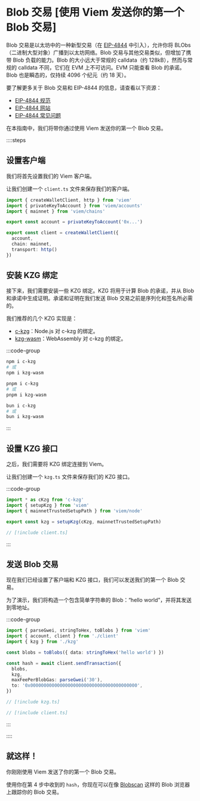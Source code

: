 # Blob 交易 [使用 Viem 发送你的第一个 Blob 交易]

Blob 交易是以太坊中的一种新型交易（在 [EIP-4844](https://eips.ethereum.org/EIPS/eip-4844) 中引入），允许你将 BLObs（二进制大型对象）广播到以太坊网络。Blob 交易与其他交易类似，但增加了携带 Blob 负载的能力。Blob 的大小远大于常规的 calldata（约 128kB），然而与常规的 calldata 不同，它们在 EVM 上不可访问。EVM 只能查看 Blob 的承诺。Blob 也是瞬态的，仅持续 4096 个纪元（约 18 天）。

要了解更多关于 Blob 交易和 EIP-4844 的信息，请查看以下资源：

- [EIP-4844 规范](https://eips.ethereum.org/EIPS/eip-4844)
- [EIP-4844 网站](https://www.eip4844.com/#faq)
- [EIP-4844 常见问题](https://notes.ethereum.org/@vbuterin/proto_danksharding_faq#Proto-Danksharding-FAQ)

在本指南中，我们将带你通过使用 Viem 发送你的第一个 Blob 交易。

::::steps

## 设置客户端

我们将首先设置我们的 Viem 客户端。

让我们创建一个 `client.ts` 文件来保存我们的客户端。

```ts twoslash [client.ts] filename="client.ts"
import { createWalletClient, http } from 'viem'
import { privateKeyToAccount } from 'viem/accounts'
import { mainnet } from 'viem/chains'

export const account = privateKeyToAccount('0x...')

export const client = createWalletClient({
  account,
  chain: mainnet,
  transport: http()
})
```

## 安装 KZG 绑定

接下来，我们需要安装一些 KZG 绑定。KZG 将用于计算 Blob 的承诺，并从 Blob 和承诺中生成证明。承诺和证明在我们发送 Blob 交易之前是序列化和签名所必需的。

我们推荐的几个 KZG 实现是：
- [c-kzg](https://github.com/ethereum/c-kzg-4844)：Node.js 对 c-kzg 的绑定。
- [kzg-wasm](https://github.com/ethereumjs/kzg-wasm)：WebAssembly 对 c-kzg 的绑定。

:::code-group

```bash [npm]
npm i c-kzg
# 或
npm i kzg-wasm
```

```bash [pnpm]
pnpm i c-kzg
# 或
pnpm i kzg-wasm
```

```bash [bun]
bun i c-kzg
# 或
bun i kzg-wasm
```

:::

## 设置 KZG 接口

之后，我们需要将 KZG 绑定连接到 Viem。

让我们创建一个 `kzg.ts` 文件来保存我们的 KZG 接口。

:::code-group

```ts twoslash [kzg.ts] filename="kzg.ts"
import * as cKzg from 'c-kzg'
import { setupKzg } from 'viem'
import { mainnetTrustedSetupPath } from 'viem/node'

export const kzg = setupKzg(cKzg, mainnetTrustedSetupPath)
```

```ts twoslash [client.ts]
// [!include client.ts]
```

:::

## 发送 Blob 交易

现在我们已经设置了客户端和 KZG 接口，我们可以发送我们的第一个 Blob 交易。

为了演示，我们将构造一个包含简单字符串的 Blob：“hello world”，并将其发送到零地址。

:::code-group

```ts twoslash [example.ts]
import { parseGwei, stringToHex, toBlobs } from 'viem'
import { account, client } from './client'
import { kzg } from './kzg'

const blobs = toBlobs({ data: stringToHex('hello world') })

const hash = await client.sendTransaction({
  blobs,
  kzg,
  maxFeePerBlobGas: parseGwei('30'),
  to: '0x0000000000000000000000000000000000000000',
})
```

```ts twoslash [kzg.ts]
// [!include kzg.ts]
```

```ts twoslash [client.ts]
// [!include client.ts]
```

:::

::::

## 就这样！

你刚刚使用 Viem 发送了你的第一个 Blob 交易。

使用你在第 4 步中收到的 `hash`，你现在可以在像 [Blobscan](https://blobscan.com/) 这样的 Blob 浏览器上跟踪你的 Blob 交易。